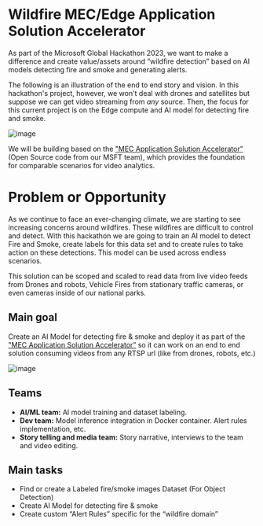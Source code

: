 # Wildfire MEC/Edge Application Solution Accelerator

As part of the Microsoft Global Hackathon 2023, we want to make a difference and create value/assets around “wildfire detection” based on AI models detecting fire and smoke and generating alerts. 

The following is an illustration of the end to end story and vision. In this hackathon's project, however, we won't deal with drones and satellites but suppose we can get video streaming from *any* source. Then, the focus for this current project is on the Edge compute and AI model for detecting fire and smoke.

![image](https://github.com/CESARDELATORRE/wildfire-app-solution-accelerator/assets/1712635/72b2dadb-798c-446c-abb5-25773425aa3d)

We will be building based on the ["MEC Application Solution Accelerator”](https://github.com/Azure/mec-app-solution-accelerator) (Open Source code from our MSFT team), which provides the foundation for comparable scenarios for video analytics.

# Problem or Opportunity

As we continue to face an ever-changing climate, we are starting to see increasing concerns around wildfires. These wildfires are difficult to control and detect. With this hackathon we are going to train an AI model to detect Fire and Smoke, create labels for this data set and to create rules to take action on these detections. This model can be used across endless scenarios.

This solution can be scoped and scaled to read data from live video feeds from Drones and robots, Vehicle Fires from stationary traffic cameras, or even cameras inside of our national parks.

## Main goal

Create an AI Model for detecting fire & smoke and deploy it as part of the ["MEC Application Solution Accelerator”](https://github.com/Azure/mec-app-solution-accelerator) so it can work on an end to end solution consuming videos from any RTSP url (like from drones, robots, etc.) 

![image](https://github.com/CESARDELATORRE/wildfire-app-solution-accelerator/assets/1712635/83f19ee2-60ae-42df-80f9-81ac68f62ff4)

## Teams

- **AI/ML team:** AI model training and dataset labeling.
- **Dev team:** Model inference integration in Docker container. Alert rules implementation, etc.
- **Story telling and media team:** Story narrative, interviews to the team and video editing.


## Main tasks
- Find or create a Labeled fire/smoke images Dataset (For Object Detection)
- Create AI Model for detecting fire & smoke
- Create custom “Alert Rules” specific for the “wildfire domain”


  
